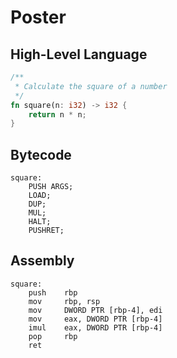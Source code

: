 # Poster

## High-Level Language

```rust
/**
 * Calculate the square of a number
 */
fn square(n: i32) -> i32 {
	return n * n;
}
```

## Bytecode
```
square:
	PUSH ARGS;
	LOAD;
	DUP;
	MUL;
	HALT;
	PUSHRET;
```

## Assembly
```assembly
square:
	push	rbp
	mov		rbp, rsp
	mov		DWORD PTR [rbp-4], edi
	mov		eax, DWORD PTR [rbp-4]
	imul	eax, DWORD PTR [rbp-4]
	pop		rbp
	ret
```
